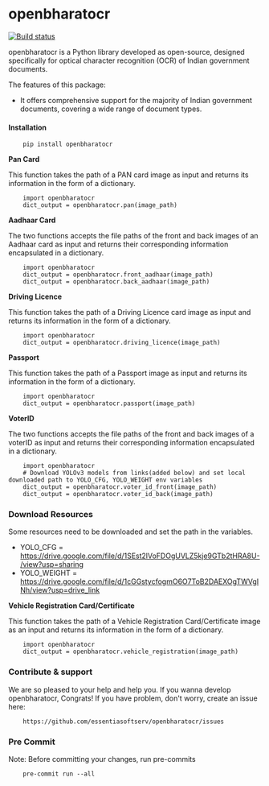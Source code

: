 # openbharatocr
[![Build status](https://github.com/essentiasoftserv/openbharatocr/actions/workflows/main.yml/badge.svg)](https://github.com/essentiasoftserv/openbharatocr/actions/workflows/main.yml)

openbharatocr is a Python library developed as open-source, designed specifically for optical character recognition (OCR) of Indian government documents.

The features of this package:
- It offers comprehensive support for the majority of Indian government documents, covering a wide range of document types. 


#### Installation


```
    pip install openbharatocr
```


**Pan Card**

This function takes the path of a PAN card image as input and returns its information in the form of a dictionary.

```
    import openbharatocr 
    dict_output = openbharatocr.pan(image_path)
```


**Aadhaar Card**

The two functions accepts the file paths of the front and back images of an Aadhaar card as input and returns their corresponding information encapsulated in a dictionary.

```
    import openbharatocr 
    dict_output = openbharatocr.front_aadhaar(image_path)
    dict_output = openbharatocr.back_aadhaar(image_path)
```

**Driving Licence**

This function takes the path of a Driving Licence card image as input and returns its information in the form of a dictionary.

```
    import openbharatocr 
    dict_output = openbharatocr.driving_licence(image_path)
```

**Passport**

This function takes the path of a Passport image as input and returns its information in the form of a dictionary.

```
    import openbharatocr 
    dict_output = openbharatocr.passport(image_path)
```

**VoterID**

The two functions accepts the file paths of the front and back images of a voterID as input and returns their corresponding information encapsulated in a dictionary.

```
    import openbharatocr 
    # Download YOLOv3 models from links(added below) and set local downloaded path to YOLO_CFG, YOLO_WEIGHT env variables
    dict_output = openbharatocr.voter_id_front(image_path)
    dict_output = openbharatocr.voter_id_back(image_path)
```


### Download Resources
Some resources need to be downloaded and set the path in the variables.
- YOLO_CFG = https://drive.google.com/file/d/1SEst2lVoFDOgUVLZ5kje9GTb2tHRA8U-/view?usp=sharing
- YOLO_WEIGHT = https://drive.google.com/file/d/1cGGstycfogmO6O7ToB2DAEXOgTWVgINh/view?usp=drive_link


**Vehicle Registration Card/Certificate**

This function takes the path of a Vehicle Registration Card/Certificate image as an input and returns its information in the form of a dictionary.

```
    import openbharatocr 
    dict_output = openbharatocr.vehicle_registration(image_path)
```


### Contribute & support
We are so pleased to your help and help you. If you wanna develop openbharatocr, Congrats! If you have problem, don't worry, create an issue here:

```
    https://github.com/essentiasoftserv/openbharatocr/issues
```

### Pre Commit
Note: Before committing your changes, run pre-commits 

```
    pre-commit run --all
```
